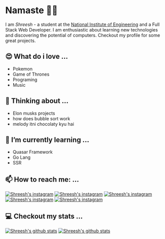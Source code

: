 # Namaste 🙏🏻

I am _Shreesh_ - a student at the [National Institute of Engineering](https://nie.ac.in) and a Full Stack Web Developer. I am enthusiastic about learning new technologies and discovering the potential of computers.
Checkout my profile for some great projects.

## 😍 What do i love ...

- Pokemon
- Game of Thrones
- Programing
- Music

## 💬 Thinking about ...

- Elon musks projects
- how does bubble sort work
- melody itni chocolaty kyu hai

## 🌱 I’m currently learning ...

- Quasar Framework
- Go Lang
- SSR

## 📫 How to reach me: ...<br>

[![Shreesh's instagram](https://img.shields.io/static/v1?label=Website&message=Checkout&color=orange&style=for-the-badge)]()
[![Shreesh's instagram](https://img.shields.io/static/v1?label=instagram&message=Follow&color=pink&style=for-the-badge)]()
[![Shreesh's instagram](https://img.shields.io/static/v1?label=E-Mail&message=Mail&color=red&style=for-the-badge)]()
[![Shreesh's instagram](https://img.shields.io/static/v1?label=LinkedIn&message=Connect&color=blue&style=for-the-badge)]()
[![Shreesh's instagram](https://img.shields.io/static/v1?label=Dev.to&message=Follow&color=purple&style=for-the-badge)]()

## 💻 Checkout my stats ...

[![Shreesh's github stats](https://github-readme-stats.vercel.app/api?username=sgkul2000&show_icons=true&line_height=60&count_private=true&hide=stars,prs&theme=radical)](https://github.com/sgkul2000/)
[![Shreesh's github stats](https://github-readme-stats.vercel.app/api/top-langs/?username=sgkul2000&line_height=40&show_icons=true&theme=radical)](https://github.com/sgkul2000/)
